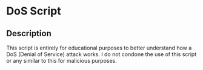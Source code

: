 <h1>DoS Script</h1>

<h2>Description</h2>
This script is entirely for educational purposes to better understand how a DoS (Denial of Service) attack works. I do not condone the use of this script or any similar to this for malicious purposes.
<br />
